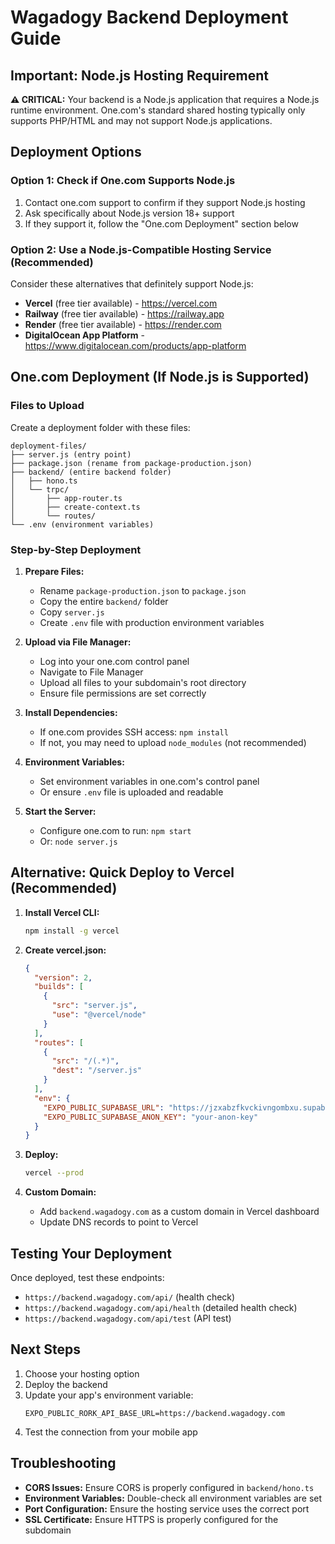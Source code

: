 # Wagadogy Backend Deployment Guide

## Important: Node.js Hosting Requirement

**⚠️ CRITICAL:** Your backend is a Node.js application that requires a Node.js runtime environment. One.com's standard shared hosting typically only supports PHP/HTML and may not support Node.js applications.

## Deployment Options

### Option 1: Check if One.com Supports Node.js
1. Contact one.com support to confirm if they support Node.js hosting
2. Ask specifically about Node.js version 18+ support
3. If they support it, follow the "One.com Deployment" section below

### Option 2: Use a Node.js-Compatible Hosting Service (Recommended)
Consider these alternatives that definitely support Node.js:
- **Vercel** (free tier available) - https://vercel.com
- **Railway** (free tier available) - https://railway.app  
- **Render** (free tier available) - https://render.com
- **DigitalOcean App Platform** - https://www.digitalocean.com/products/app-platform

## One.com Deployment (If Node.js is Supported)

### Files to Upload
Create a deployment folder with these files:

```
deployment-files/
├── server.js (entry point)
├── package.json (rename from package-production.json)
├── backend/ (entire backend folder)
│   ├── hono.ts
│   └── trpc/
│       ├── app-router.ts
│       ├── create-context.ts
│       └── routes/
└── .env (environment variables)
```

### Step-by-Step Deployment

1. **Prepare Files:**
   - Rename `package-production.json` to `package.json`
   - Copy the entire `backend/` folder
   - Copy `server.js`
   - Create `.env` file with production environment variables

2. **Upload via File Manager:**
   - Log into your one.com control panel
   - Navigate to File Manager
   - Upload all files to your subdomain's root directory
   - Ensure file permissions are set correctly

3. **Install Dependencies:**
   - If one.com provides SSH access: `npm install`
   - If not, you may need to upload `node_modules` (not recommended)

4. **Environment Variables:**
   - Set environment variables in one.com's control panel
   - Or ensure `.env` file is uploaded and readable

5. **Start the Server:**
   - Configure one.com to run: `npm start`
   - Or: `node server.js`

## Alternative: Quick Deploy to Vercel (Recommended)

1. **Install Vercel CLI:**
   ```bash
   npm install -g vercel
   ```

2. **Create vercel.json:**
   ```json
   {
     "version": 2,
     "builds": [
       {
         "src": "server.js",
         "use": "@vercel/node"
       }
     ],
     "routes": [
       {
         "src": "/(.*)",
         "dest": "/server.js"
       }
     ],
     "env": {
       "EXPO_PUBLIC_SUPABASE_URL": "https://jzxabzfkvckivngombxu.supabase.co",
       "EXPO_PUBLIC_SUPABASE_ANON_KEY": "your-anon-key"
     }
   }
   ```

3. **Deploy:**
   ```bash
   vercel --prod
   ```

4. **Custom Domain:**
   - Add `backend.wagadogy.com` as a custom domain in Vercel dashboard
   - Update DNS records to point to Vercel

## Testing Your Deployment

Once deployed, test these endpoints:
- `https://backend.wagadogy.com/api/` (health check)
- `https://backend.wagadogy.com/api/health` (detailed health check)
- `https://backend.wagadogy.com/api/test` (API test)

## Next Steps

1. Choose your hosting option
2. Deploy the backend
3. Update your app's environment variable:
   ```
   EXPO_PUBLIC_RORK_API_BASE_URL=https://backend.wagadogy.com
   ```
4. Test the connection from your mobile app

## Troubleshooting

- **CORS Issues:** Ensure CORS is properly configured in `backend/hono.ts`
- **Environment Variables:** Double-check all environment variables are set
- **Port Configuration:** Ensure the hosting service uses the correct port
- **SSL Certificate:** Ensure HTTPS is properly configured for the subdomain